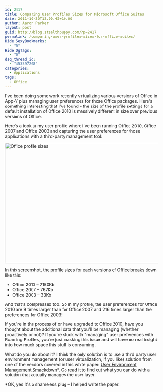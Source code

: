 ```yaml
---
id: 2417
title: Comparing User Profiles Sizes for Microsoft Office Suites
date: 2011-10-26T12:00:45+10:00
author: Aaron Parker
layout: post
guid: http://blog.stealthpuppy.com/?p=2417
permalink: /comparing-user-profiles-sizes-for-office-suites/
Hide SexyBookmarks:
  - "0"
Hide OgTags:
  - "0"
dsq_thread_id:
  - "453597208"
categories:
  - Applications
tags:
  - Office
---
```

I've been doing some work recently virtualizing various versions of Office in App-V plus managing user preferences for those Office packages. Here's something interesting that I've found – the size of the profile settings for a default installation of Office 2010 is massively different in size over previous versions of Office.

Here's a look at my user profile where I've been running Office 2010, Office 2007 and Office 2003 and capturing the user preferences for those applications with a third-party management tool:

[<img style="background-image: none; padding-left: 0px; padding-right: 0px; display: inline; padding-top: 0px; border: 0px;" title="Office profile sizes" src="http://stealthpuppy.com/wp-content/uploads/2011/10/Screen-Shot-2011-10-25-at-13.38.28_thumb.png" alt="Office profile sizes" width="660" height="395" border="0" />](http://stealthpuppy.com/wp-content/uploads/2011/10/Screen-Shot-2011-10-25-at-13.38.28.png)

In this screenshot, the profile sizes for each versions of Office breaks down like this:

  * Office 2010 – 7150Kb
  * Office 2007 – 767Kb
  * Office 2003 – 33Kb

And that's compressed too. So in my profile, the user preferences for Office 2010 are 9 times larger than for Office 2007 and 216 times larger than the preferences for Office 2003!

If you're in the process of or have upgraded to Office 2010, have you thought about the additional data that you'll be managing (whether proactively or not)? If you're stuck with "managing" user preferences with Roaming Profiles, you're just masking this issue and will have no real insight into how much space this stuff is consuming.

What do you do about it? I think the only solution is to use a third party user environment management (or user virtualization, if you like) solution from one of the vendors covered in this white paper: [User Environment Management Smackdown](http://www.brianmadden.com/blogs/rubenspruijt/archive/2011/06/29/user-environment-management-smackdown-head-to-head-analysis-of-appsense-citrix-immidio-liquidware-labs-microsoft-quest-res-scense-tricerat-unidesk-and-vuem.aspx)*. Go read it to find out what you can do with a solution that actually manages the user layer.

*OK, yes it's a shameless plug – I helped write the paper.
